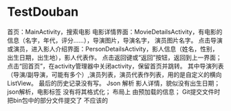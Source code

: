 TestDouban
==========
首页：MainActivity，搜索电影
电影详情界面：MovieDetailsActivity，有电影的信息（名字，年代，评分……），导演图片，导演名字，
演员图片名字。
点击导演或演员，进入影人介绍界面：PersonDetailsActivity，影人信息（姓名，性别，出生日期，出生地），影人代表作。
点击返回键或“返回”按钮，返回到上一界面；点击“回首页”，在activity管理器中关闭activity，保留首页并跳转。
其中导演列表（导演/副导演，可能有多个）,演员列表，演员代表作列表，用的是自定义的横向ListView。
最后的历史记录没有写。
Json 解析 影人详情，貌似没有出生日期；
json解析，电影标签 没有将其格式化；
布局上 由预加载的信息；
Git提交文件时 把bin包中的部分文件提交了 不应该的

